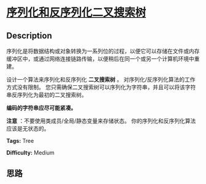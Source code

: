 # [序列化和反序列化二叉搜索树][title]

## Description

序列化是将数据结构或对象转换为一系列位的过程，以便它可以存储在文件或内存缓冲区中，或通过网络连接链路传输，以便稍后在同一个或另一个计算机环境中重建。

设计一个算法来序列化和反序列化 **二叉搜索树** 。 对序列化/反序列化算法的工作方式没有限制。
您只需确保二叉搜索树可以序列化为字符串，并且可以将该字符串反序列化为最初的二叉搜索树。

**编码的字符串应尽可能紧凑。**

**注意** ：不要使用类成员/全局/静态变量来存储状态。 你的序列化和反序列化算法应该是无状态的。


**Tags:** Tree

**Difficulty:** Medium

## 思路

[title]: https://leetcode-cn.com/problems/serialize-and-deserialize-bst
